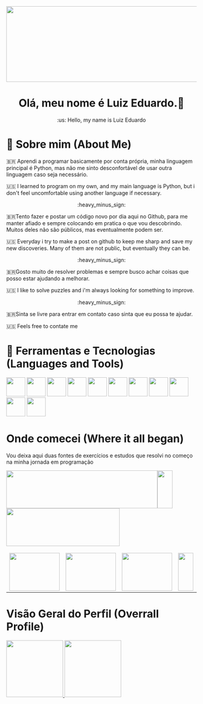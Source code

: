 <img src="https://64.media.tumblr.com/4e0e28821627a1e566134edef9b0b20b/tumblr_nm6j1ghB7C1qze3hdo1_500.gif" width="1000" height="200"/>

<div align="center">
<h1 align="center">Olá, meu nome é Luiz Eduardo.👋</h1>
<p align="center">:us: Hello, my name is Luiz Eduardo</p>
</div>

# :ninja: Sobre mim (About Me)
  
:brazil: Aprendi a programar basicamente por conta própria, minha linguagem principal é Python, mas não me sinto desconfortável de usar outra linguagem caso seja necessário.

:us: I learned to program on my own, and my main language is Python, but i don't feel uncomfortable using another language if necessary.
<p align="center">:heavy_minus_sign:</p>

:brazil:Tento fazer e postar um código novo por dia aqui no Github, para me manter afiado e sempre colocando em pratica o que vou descobrindo.
Muitos deles não são públicos, mas eventualmente podem ser.

:us: Everyday i try to make a post on github to keep me sharp and save my new discoveries. Many of them are not public, but eventually they can be.

<p align="center">:heavy_minus_sign:</p>

:brazil:Gosto muito de resolver problemas e sempre busco achar coisas que posso estar ajudando a melhorar.

:us: I like to solve puzzles and i'm always looking for something to improve.

<p align="center">:heavy_minus_sign:</p>

:brazil:Sinta se livre para entrar em contato caso sinta que eu possa te ajudar.

:us: Feels free to contate me

# 

# :toolbox: Ferramentas e Tecnologias (Languages and Tools)
<div>
  <img src="https://cdn.jsdelivr.net/gh/devicons/devicon/icons/python/python-original.svg" width="50" height="50"/>
  <img src="https://upload.wikimedia.org/wikipedia/commons/thumb/e/ed/Pandas_logo.svg/1200px-Pandas_logo.svg.png" width="50" height="50"/>
  <img src="https://cdn.jsdelivr.net/gh/devicons/devicon/icons/numpy/numpy-original.svg" width="50" height="50"/>
  <img src="https://matplotlib.org/stable/_static/logo2.svg" width="50" height="50"/>
  <img src="https://www.tensorflow.org/images/tf_logo_social.png" width="50" height="50"/>
  <img src="https://cdn.jsdelivr.net/gh/devicons/devicon/icons/mysql/mysql-original-wordmark.svg" width="50" height="50"/>
  <img src="https://cdn.jsdelivr.net/gh/devicons/devicon/icons/css3/css3-original-wordmark.svg" width="50" height="50"/>
  <img src="https://cdn.jsdelivr.net/gh/devicons/devicon/icons/html5/html5-original-wordmark.svg" width="50" height="50"/>
  <img src="https://cdn.jsdelivr.net/gh/devicons/devicon/icons/javascript/javascript-original.svg" width="50" height="50"/>
  <img src="https://cdn.jsdelivr.net/gh/devicons/devicon/icons/graphql/graphql-plain-wordmark.svg" width="50" height="50"/>
  <img src="https://cdn.jsdelivr.net/gh/devicons/devicon/icons/sqlite/sqlite-original-wordmark.svg" width="50" height="50"/>
</div>
  
# 

# Onde comecei (Where it all began)

Vou deixa aqui duas fontes de exercícios e estudos que resolvi no começo na minha jornada em programação

<div align="left">
  <table>
    <thead>
      <tr>
        <a href="https://github.com/Winzen/freecodecamp.org"><img src="https://i.pcmag.com/imagery/reviews/01tPXClg2WjLamQzScplH3y-15.fit_lim.size_1050x591.v1627670281.png" width="400" height="100"></a>
      </tr>
      <tr><img src="https://cdn.discordapp.com/attachments/465998423145971713/1013646095664033912/unknown.png" width="40" height="100"/></tr>
      <tr>
        <a href="https://github.com/Winzen/CURSO-EM-VIDEO-PYTHON"><img src="https://www.cursoemvideo.com/wp-content/uploads/2019/08/cursoemvideo-logo.png" width="300" height="100"></a>
        </tr>
    </thead>
    <tbody>
      <tr>
        <td>
          <a href="https://github.com/Winzen/freecodecamp.org/tree/main/Scientific%20Computing%20with%20Python"><img src="https://cdn.discordapp.com/attachments/465998423145971713/1012621073625391234/unknown.png" width="133" height="100"></a>
        </td>
        <td>
            <a href="https://github.com/Winzen/freecodecamp.org/tree/main/Data%20Analysis%20with%20Python%20Projects"><img src="https://cdn.discordapp.com/attachments/465998423145971713/1012622715036905472/unknown.png" width="133" height="100"></a>
        </td>
        <td>
          <a href="https://github.com/Winzen/freecodecamp.org/tree/main/Machine%20Learning%20with%20Python"><img src="https://cdn.discordapp.com/attachments/465998423145971713/1012623596989992990/unknown.png" width="133" height="100"></a>
          </td>
        <td><img src="https://cdn.discordapp.com/attachments/465998423145971713/1013646095664033912/unknown.png" width="40" height="100"/></td>
        <td>
            <a href="https://github.com/Winzen/CURSO-EM-VIDEO-PYTHON/tree/main/Mundo%201%20e%202%20Curso%20em%20Video"><img src="https://www.cursoemvideo.com/wp-content/uploads/bb-plugin/cache/Python3%E2%80%93Mundo1-circle.png" width="133" height="100"></a></td>
        <td>
            <a href="https://github.com/Winzen/CURSO-EM-VIDEO-PYTHON/tree/main/Mundo%201%20e%202%20Curso%20em%20Video"><img src="https://www.cursoemvideo.com/wp-content/uploads/2019/09/Python3%E2%80%93Mundo2.png" width="133" height="100"></a></td>
        <td>
          <a href="https://github.com/Winzen/CURSO-EM-VIDEO-PYTHON/tree/main/Mundo%203%20Curso%20Em%20video"><img src="https://www.cursoemvideo.com/wp-content/uploads/bb-plugin/cache/Python3%E2%80%93Mundo3-circle.png" width="133" height="100"></a></td>
      </tr>
    </tbody>
  </table>
</div>

# Visão Geral do Perfil (Overrall Profile)

<div>
<a href="https://github.com/Winzen">
<img height="150em" src="https://github-readme-stats.vercel.app/api/top-langs/?username=Winzen&layout=compact&langs_count=7&theme=dracula" />
<img height="150em" src="https://github-readme-stats.vercel.app/api?username=Winzen&show_icons=true&theme=dracula&include_all_commits=true&count_private=true" />
</div>




<!--
# Hi there 👋
**Winzen/Winzen** is a ✨ _special_ ✨ repository because its `README.md` (this file) appears on your GitHub profile.

Here are some ideas to get you started:


- 🔭 I’m currently working on ...
- 🌱 I’m currently learning ...
- 👯 I’m looking to collaborate on ...
- 🤔 I’m looking for help with ...
- 💬 Ask me about ...
- 📫 How to reach me: ...
- 😄 Pronouns: ...
- ⚡ Fun fact: ...
-->
